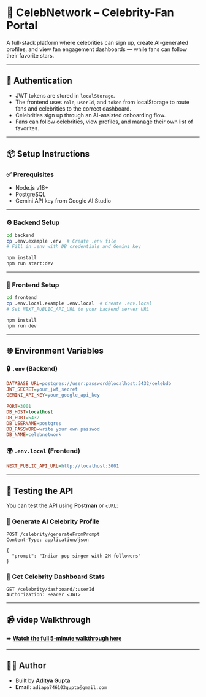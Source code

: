 # 🎤 CelebNetwork – Celebrity-Fan Portal

A full-stack platform where celebrities can sign up, create AI-generated profiles, and view fan engagement dashboards — while fans can follow their favorite stars.

---

## 🔐 Authentication

- JWT tokens are stored in `localStorage`.
- The frontend uses `role`, `userId`, and `token` from localStorage to route fans and celebrities to the correct dashboard.
- Celebrities sign up through an AI-assisted onboarding flow.
- Fans can follow celebrities, view profiles, and manage their own list of favorites.

---

## 📦 Setup Instructions

### ✅ Prerequisites

- Node.js v18+
- PostgreSQL
- Gemini API key from Google AI Studio

---

### ⚙️ Backend Setup

```bash
cd backend
cp .env.example .env  # Create .env file
# Fill in .env with DB credentials and Gemini key

npm install
npm run start:dev
```

---

### 🎨 Frontend Setup

```bash
cd frontend
cp .env.local.example .env.local  # Create .env.local
# Set NEXT_PUBLIC_API_URL to your backend server URL

npm install
npm run dev
```

---

## 🌐 Environment Variables

### 🔒 `.env` (Backend)

```ini
DATABASE_URL=postgres://user:password@localhost:5432/celebdb
JWT_SECRET=your_jwt_secret
GEMINI_API_KEY=your_google_api_key

PORT=3001
DB_HOST=localhost
DB_PORT=5432
DB_USERNAME=postgres
DB_PASSWORD=write your own passwod
DB_NAME=celebnetwork


```

### 🌍 `.env.local` (Frontend)

```ini
NEXT_PUBLIC_API_URL=http://localhost:3001
```

---

## 🧪 Testing the API

You can test the API using **Postman** or `cURL`:

### 🔸 Generate AI Celebrity Profile

```http
POST /celebrity/generateFromPrompt
Content-Type: application/json

{
  "prompt": "Indian pop singer with 2M followers"
}
```

### 🔸 Get Celebrity Dashboard Stats

```http
GET /celebrity/dashboard/:userId
Authorization: Bearer <JWT>
```

---




## 📹 videp Walkthrough

➡️ **[Watch the full 5-minute walkthrough here](https://www.loom.com/share/2173936763a64f7fbca6887658ca186f?sid=13997e79-7fc3-4fdc-9993-90ae006d739a)**  

---

## 👨‍💻 Author

- Built by **Aditya Gupta**  
- **Email**: `adiapa746103gupta@gmail.com`
